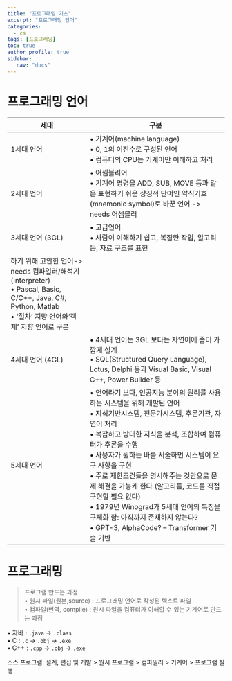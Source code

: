 ```yaml
---
title: "프로그래밍 기초"
excerpt: "프로그래밍 언어"
categories:
  - cs
tags: [프로그래밍]
toc: true
author_profile: true 
sidebar:
   nav: "docs"
---
```


# 프로그래밍 언어

|세대|구분|
|---|---|
|1세대 언어|• 기계어(machine language)<br>• 0, 1의 이진수로 구성된 언어<br>• 컴퓨터의 CPU는 기계어만 이해하고 처리|
|2세대 언어|• 어셈블리어<br>• 기계어 명령을 ADD, SUB, MOVE 등과 같은 표현하기 쉬운 상징적 단어인 약식기호(mnemonic symbol)로 바꾼 언어 -> needs 어셈블러|
|3세대 언어 (3GL)|• 고급언어<br>• 사람이 이해하기 쉽고, 복잡한 작업, 알고리듬, 자료 구조를 표현
하기 위해 고안한 언어-> needs 컴파일러/해석기(interpreter)<br>• Pascal, Basic, C/C++, Java, C#, Python, Matlab<br>• ‘절차’ 지향 언어와‘객체’ 지향 언어로 구분|
|4세대 언어 (4GL)|• 4세대 언어는 3GL 보다는 자연어에 좀더 가깝게 설계<br>• SQL(Structured Query Language), Lotus, Delphi 등과 Visual Basic, Visual C++, Power Builder 등|
|5세대 언어|• 언어라기 보다, 인공지능 분야의 원리를 사용하는 시스템을 위해 개발된 언어<br>• 지식기반시스템, 전문가시스템, 추론기관, 자연어 처리<br>• 복잡하고 방대한 지식을 분석, 조합하여 컴퓨터가 추론을 수행<br>•  사용자가 원하는 바를 서술하면 시스템이 요구 사항을 구현<br>• 주로 제한조건들을 명시해주는 것만으로 문제 해결을 가능케 한다 (알고리듬, 코드를 직접 구현할 필요 없다)<br>• 1979년 Winograd가 5세대 언어의 특징을 구체화 함: 아직까지 존재하지 않는다?<br>•  GPT-3, AlphaCode? – Transformer 기술 기반|



# 프로그래밍 
> 프로그램 만드는 과정<br>
• 원시 파일(원본,source) : 프로그래밍 언어로 작성된 텍스트 파일<br>
• 컴파일(번역, compile) : 원시 파일을 컴퓨터가 이해할 수 있는 기계어로 만드는 과정

• 자바 : `.java` -> `.class`<br>
• C : `.c` -> `.obj` -> `.exe`<br>
• C++ : `.cpp` -> `.obj` -> `.exe`

소스 프로그램: 설계, 편집 및 개발 > 원시 프로그램 > 컴파일러 > 기계어 > 프로그램 실행